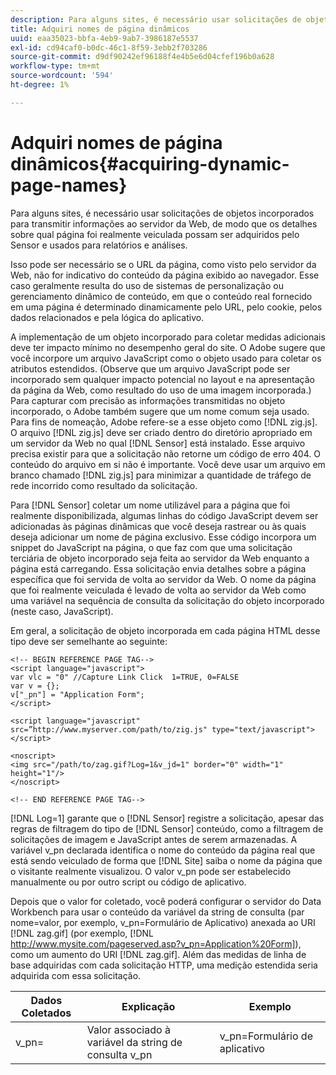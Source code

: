 ```yaml
---
description: Para alguns sites, é necessário usar solicitações de objetos incorporados para transmitir informações ao servidor da Web, de modo que os detalhes sobre qual página foi realmente veiculada possam ser adquiridos pelo Sensor e usados para relatórios e análises.
title: Adquiri nomes de página dinâmicos
uuid: eaa35023-bbfa-4eb9-9ab7-3986187e5537
exl-id: cd94caf0-b0dc-46c1-8f59-3ebb2f703286
source-git-commit: d9df90242ef96188f4e4b5e6d04cfef196b0a628
workflow-type: tm+mt
source-wordcount: '594'
ht-degree: 1%

---
```


# Adquiri nomes de página dinâmicos{#acquiring-dynamic-page-names}

Para alguns sites, é necessário usar solicitações de objetos incorporados para transmitir informações ao servidor da Web, de modo que os detalhes sobre qual página foi realmente veiculada possam ser adquiridos pelo Sensor e usados para relatórios e análises.

Isso pode ser necessário se o URL da página, como visto pelo servidor da Web, não for indicativo do conteúdo da página exibido ao navegador. Esse caso geralmente resulta do uso de sistemas de personalização ou gerenciamento dinâmico de conteúdo, em que o conteúdo real fornecido em uma página é determinado dinamicamente pelo URL, pelo cookie, pelos dados relacionados e pela lógica do aplicativo.

A implementação de um objeto incorporado para coletar medidas adicionais deve ter impacto mínimo no desempenho geral do site. O Adobe sugere que você incorpore um arquivo JavaScript como o objeto usado para coletar os atributos estendidos. (Observe que um arquivo JavaScript pode ser incorporado sem qualquer impacto potencial no layout e na apresentação da página da Web, como resultado do uso de uma imagem incorporada.) Para capturar com precisão as informações transmitidas no objeto incorporado, o Adobe também sugere que um nome comum seja usado. Para fins de nomeação, Adobe refere-se a esse objeto como [!DNL zig.js]. O arquivo [!DNL zig.js] deve ser criado dentro do diretório apropriado em um servidor da Web no qual [!DNL Sensor] está instalado. Esse arquivo precisa existir para que a solicitação não retorne um código de erro 404. O conteúdo do arquivo em si não é importante. Você deve usar um arquivo em branco chamado [!DNL zig.js] para minimizar a quantidade de tráfego de rede incorrido como resultado da solicitação.

Para [!DNL Sensor] coletar um nome utilizável para a página que foi realmente disponibilizada, algumas linhas do código JavaScript devem ser adicionadas às páginas dinâmicas que você deseja rastrear ou às quais deseja adicionar um nome de página exclusivo. Esse código incorpora um snippet do JavaScript na página, o que faz com que uma solicitação terciária de objeto incorporado seja feita ao servidor da Web enquanto a página está carregando. Essa solicitação envia detalhes sobre a página específica que foi servida de volta ao servidor da Web. O nome da página que foi realmente veiculada é levado de volta ao servidor da Web como uma variável na sequência de consulta da solicitação do objeto incorporado (neste caso, JavaScript).

Em geral, a solicitação de objeto incorporada em cada página HTML desse tipo deve ser semelhante ao seguinte:

```
<!-- BEGIN REFERENCE PAGE TAG--> 
<script language="javascript"> 
var vlc = "0" //Capture Link Click  1=TRUE, 0=FALSE 
var v = {}; 
v["_pn"] = "Application Form"; 
</script> 
 
<script language="javascript" src=”http://www.myserver.com/path/to/zig.js" type="text/javascript"></script> 
 
<noscript> 
<img src="/path/to/zag.gif?Log=1&v_jd=1" border="0" width="1" height="1"/> 
</noscript> 
 
<!-- END REFERENCE PAGE TAG-->
```

[!DNL Log=1] garante que o  [!DNL Sensor] registre a solicitação, apesar das regras de filtragem do tipo de  [!DNL Sensor] conteúdo, como a filtragem de solicitações de imagem e JavaScript antes de serem armazenadas. A variável v_pn declarada identifica o nome do conteúdo da página real que está sendo veiculado de forma que [!DNL Site] saiba o nome da página que o visitante realmente visualizou. O valor v_pn pode ser estabelecido manualmente ou por outro script ou código de aplicativo.

Depois que o valor for coletado, você poderá configurar o servidor do Data Workbench para usar o conteúdo da variável da string de consulta (par nome=valor, por exemplo, v_pn=Formulário de Aplicativo) anexada ao URI [!DNL zag.gif] (por exemplo, [!DNL http://www.mysite.com/pageserved.asp?v_pn=Application%20Form]), como um aumento do URI [!DNL zag.gif]. Além das medidas de linha de base adquiridas com cada solicitação HTTP, uma medição estendida seria adquirida com essa solicitação.

| Dados Coletados | Explicação | Exemplo |
|---|---|---|
| v_pn= | Valor associado à variável da string de consulta v_pn | v_pn=Formulário de aplicativo |
